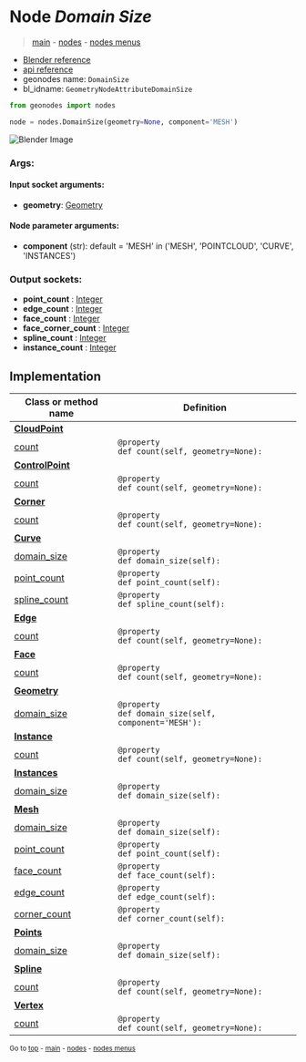 # Node *Domain Size*

> [main](../index.md) - [nodes](nodes.md) - [nodes menus](nodes_menus.md)

- [Blender reference](https://docs.blender.org/manual/en/latest/modeling/geometry_nodes/attribute/domain_size.html)
- [api reference](https://docs.blender.org/api/current/bpy.types.GeometryNodeAttributeDomainSize.html)
- geonodes name: `DomainSize`
- bl_idname: `GeometryNodeAttributeDomainSize`

```python
from geonodes import nodes

node = nodes.DomainSize(geometry=None, component='MESH')
```

![Blender Image](https://docs.blender.org/manual/en/latest/_images/node-types_GeometryNodeAttributeDomainSize.webp)

### Args:

#### Input socket arguments:

- **geometry**: [Geometry](Geometry.md)

#### Node parameter arguments:

- **component** (str): default = 'MESH' in ('MESH', 'POINTCLOUD', 'CURVE', 'INSTANCES')

### Output sockets:

- **point_count** : [Integer](Integer.md)
- **edge_count** : [Integer](Integer.md)
- **face_count** : [Integer](Integer.md)
- **face_corner_count** : [Integer](Integer.md)
- **spline_count** : [Integer](Integer.md)
- **instance_count** : [Integer](Integer.md)

## Implementation

| Class or method name | Definition |
|----------------------|------------|
| **[CloudPoint](CloudPoint.md)** |
| [count](CloudPoint.md#count-property) | `@property`<br> `def count(self, geometry=None):` |
| **[ControlPoint](ControlPoint.md)** |
| [count](ControlPoint.md#count-property) | `@property`<br> `def count(self, geometry=None):` |
| **[Corner](Corner.md)** |
| [count](Corner.md#count-property) | `@property`<br> `def count(self, geometry=None):` |
| **[Curve](Curve.md)** |
| [domain_size](Curve.md#domain_size-property) | `@property`<br> `def domain_size(self):` |
| [point_count](Curve.md#point_count-property) | `@property`<br> `def point_count(self):` |
| [spline_count](Curve.md#spline_count-property) | `@property`<br> `def spline_count(self):` |
| **[Edge](Edge.md)** |
| [count](Edge.md#count-property) | `@property`<br> `def count(self, geometry=None):` |
| **[Face](Face.md)** |
| [count](Face.md#count-property) | `@property`<br> `def count(self, geometry=None):` |
| **[Geometry](Geometry.md)** |
| [domain_size](Geometry.md#domain_size-property) | `@property`<br> `def domain_size(self, component='MESH'):` |
| **[Instance](Instance.md)** |
| [count](Instance.md#count-property) | `@property`<br> `def count(self, geometry=None):` |
| **[Instances](Instances.md)** |
| [domain_size](Instances.md#domain_size-property) | `@property`<br> `def domain_size(self):` |
| **[Mesh](Mesh.md)** |
| [domain_size](Mesh.md#domain_size-property) | `@property`<br> `def domain_size(self):` |
| [point_count](Mesh.md#point_count-property) | `@property`<br> `def point_count(self):` |
| [face_count](Mesh.md#face_count-property) | `@property`<br> `def face_count(self):` |
| [edge_count](Mesh.md#edge_count-property) | `@property`<br> `def edge_count(self):` |
| [corner_count](Mesh.md#corner_count-property) | `@property`<br> `def corner_count(self):` |
| **[Points](Points.md)** |
| [domain_size](Points.md#domain_size-property) | `@property`<br> `def domain_size(self):` |
| **[Spline](Spline.md)** |
| [count](Spline.md#count-property) | `@property`<br> `def count(self, geometry=None):` |
| **[Vertex](Vertex.md)** |
| [count](Vertex.md#count-property) | `@property`<br> `def count(self, geometry=None):` |

<sub>Go to [top](#node-Domain-Size) - [main](../index.md) - [nodes](nodes.md) - [nodes menus](nodes_menus.md)</sub>

